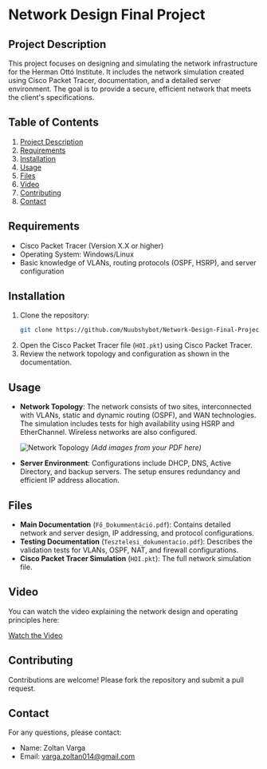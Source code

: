 
# Network Design Final Project

## Project Description
This project focuses on designing and simulating the network infrastructure for the Herman Ottó Institute. It includes the network simulation created using Cisco Packet Tracer, documentation, and a detailed server environment. The goal is to provide a secure, efficient network that meets the client's specifications.

## Table of Contents
1. [Project Description](#project-description)
2. [Requirements](#requirements)
3. [Installation](#installation)
4. [Usage](#usage)
5. [Files](#files)
6. [Video](#video)
7. [Contributing](#contributing)
8. [Contact](#contact)


## Requirements
- Cisco Packet Tracer (Version X.X or higher)
- Operating System: Windows/Linux
- Basic knowledge of VLANs, routing protocols (OSPF, HSRP), and server configuration

## Installation
1. Clone the repository:
    ```bash
    git clone https://github.com/Nuubshybot/Network-Design-Final-Project.git
    ```
2. Open the Cisco Packet Tracer file (`HOI.pkt`) using Cisco Packet Tracer.
3. Review the network topology and configuration as shown in the documentation.

## Usage
- **Network Topology**: The network consists of two sites, interconnected with VLANs, static and dynamic routing (OSPF), and WAN technologies. The simulation includes tests for high availability using HSRP and EtherChannel. Wireless networks are also configured.
  
  ![Network Topology](images/topology.png) *(Add images from your PDF here)*

- **Server Environment**: Configurations include DHCP, DNS, Active Directory, and backup servers. The setup ensures redundancy and efficient IP address allocation.

## Files
- **Main Documentation** (`Fő_Dokummentáció.pdf`): Contains detailed network and server design, IP addressing, and protocol configurations.
- **Testing Documentation** (`Tesztelesi_dokumentacio.pdf`): Describes the validation tests for VLANs, OSPF, NAT, and firewall configurations.
- **Cisco Packet Tracer Simulation** (`HOI.pkt`): The full network simulation file.
  
## Video
You can watch the video explaining the network design and operating principles here:

[Watch the Video](https://drive.google.com/file/d/1ScN8Zj8qXCuL_va98hB4CMR2hqfuOAET/view?usp=sharing)

## Contributing
Contributions are welcome! Please fork the repository and submit a pull request.

## Contact
For any questions, please contact:
- Name: Zoltan Varga
- Email: varga.zoltan014@gmail.com
